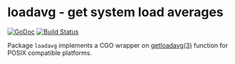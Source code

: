 # loadavg - get system load averages

[![GoDoc](https://godoc.org/github.com/dim13/loadavg?status.svg)](https://godoc.org/github.com/dim13/loadavg)
[![Build Status](https://travis-ci.org/dim13/loadavg.svg?branch=master)](https://travis-ci.org/dim13/loadavg)

Package `loadavg` implements a CGO wrapper on
[getloadavg(3)](https://man.openbsd.org/getloadavg.3) function
for POSIX compatible platforms.

